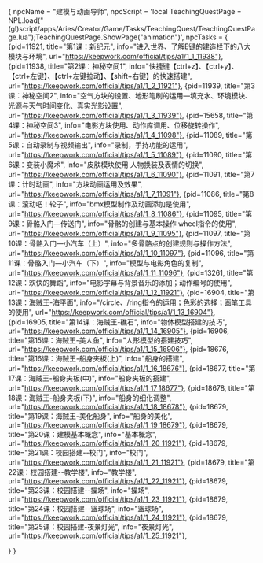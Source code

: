 {
  npcName = "建模与动画导师",
  npcScript = 'local TeachingQuestPage = NPL.load("(gl)script/apps/Aries/Creator/Game/Tasks/TeachingQuest/TeachingQuestPage.lua");TeachingQuestPage.ShowPage("animation")',
  npcTasks = {
    {pid=11921, title="第1课：新纪元", info="进入世界、了解E键的建造栏下的八大模块与环境", url="https://keepwork.com/official/tips/a1/1_1_11938"},
    {pid=11938, title="第2课：神秘空间1", info="快捷键【ctrl+z】、【ctrl+y】、【ctrl+左键】、【ctrl+左键拉动】、【shift+右键】的快速搭建", url="https://keepwork.com/official/tips/a1/1_2_11921"},
    {pid=11939, title="第3课：神秘空间2", info="空气方块的设置、地形笔刷的运用—填充水、环境模块、光源与天气时间变化、真实光影设置", url="https://keepwork.com/official/tips/a1/1_3_11939"},
    {pid=15658, title="第4课：神秘空间3", info="电影方块使用、动作库调用、位移旋转操作", url="https://keepwork.com/official/tips/a1/1_4_11098"},
    {pid=11089, title="第5课：自动录制与视频输出", info="录制，手持功能的运用", url="https://keepwork.com/official/tips/a1/1_5_11089"},
    {pid=11090, title="第6课：变装小魔术", info="皮肤模块使用 人物换装及表情的切换", url="https://keepwork.com/official/tips/a1/1_6_11090"},
    {pid=11091, title="第7课：计时动画", info="方块动画运用及效果", url="https://keepwork.com/official/tips/a1/1_7_11091"},
    {pid=11086, title="第8课：滚动吧！轮子", info="bmx模型制作及动画添加是使用", url="https://keepwork.com/official/tips/a1/1_8_11086"},
    {pid=11095, title="第9课：骨骼入门—传送门", info="骨骼的创建与基本操作 wheel指令的使用", url="https://keepwork.com/official/tips/a1/1_9_11095"},
    {pid=11097, title="第10课：骨骼入门—小汽车（上）", info="多骨骼点的创建规则与操作方法", url="https://keepwork.com/official/tips/a1/1_10_11097"},
    {pid=11096, title="第11课：骨骼入门—小汽车（下）", info="模型与电影角色的复制", url="https://keepwork.com/official/tips/a1/1_11_11096"},
    {pid=13261, title="第12课：欢快的舞蹈", info="电影字幕与背景音乐的添加；动作编号的使用", url="https://keepwork.com/official/tips/a1/1_12_11921"},
    {pid=16904, title="第13课：海贼王-海平面", info="/circle、/ring指令的运用；色彩的选择；画笔工具的使用", url="https://keepwork.com/official/tips/a1/1_13_16904"},
    {pid=16905, title="第14课：海贼王-礁石", info="物体模型搭建的技巧", url="https://keepwork.com/official/tips/a1/1_14_16905"},
    {pid=16906, title="第15课：海贼王-美人鱼", info="人形模型的搭建技巧", url="https://keepwork.com/official/tips/a1/1_15_16906"},
    {pid=18676, title="第16课：海贼王-船身夹板(上)", info="船身的搭建", url="https://keepwork.com/official/tips/a1/1_16_18676"},
    {pid=18677, title="第17课：海贼王-船身夹板(中)", info="船身夹板的搭建", url="https://keepwork.com/official/tips/a1/1_17_18677"},
    {pid=18678, title="第18课：海贼王-船身夹板(下)", info="船身的细化调整", url="https://keepwork.com/official/tips/a1/1_18_18678"},
    {pid=18679, title="第19课：海贼王-美化船身", info="船身的美化", url="https://keepwork.com/official/tips/a1/1_19_18679"},
    {pid=18679, title="第20课：建模基本概念", info="基本概念", url="https://keepwork.com/official/tips/a1/1_20_11921"},
    {pid=18679, title="第21课：校园搭建--校门", info="校门", url="https://keepwork.com/official/tips/a1/1_21_11921"},
    {pid=18679, title="第22课：校园搭建--教学楼", info="教学楼", url="https://keepwork.com/official/tips/a1/1_22_11921"},
    {pid=18679, title="第23课：校园搭建--操场", info="操场", url="https://keepwork.com/official/tips/a1/1_23_11921"},
    {pid=18679, title="第24课：校园搭建--篮球场", info="篮球场", url="https://keepwork.com/official/tips/a1/1_24_11921"},
    {pid=18679, title="第25课：校园搭建-夜景灯光", info="夜景灯光", url="https://keepwork.com/official/tips/a1/1_25_11921"},
        
  }
}